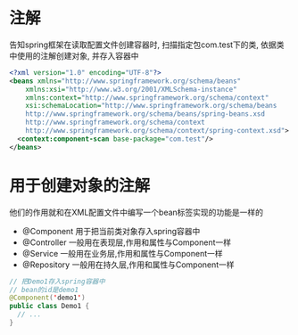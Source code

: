 # 注解
告知spring框架在读取配置文件创建容器时, 扫描指定包com.test下的类, 依据类中使用的注解创建对象, 并存入容器中
```xml
<?xml version="1.0" encoding="UTF-8"?>
<beans xmlns="http://www.springframework.org/schema/beans"
    xmlns:xsi="http://www.w3.org/2001/XMLSchema-instance"
    xmlns:context="http://www.springframework.org/schema/context"
    xsi:schemaLocation="http://www.springframework.org/schema/beans
    http://www.springframework.org/schema/beans/spring-beans.xsd
    http://www.springframework.org/schema/context
    http://www.springframework.org/schema/context/spring-context.xsd">
  <context:component-scan base-package="com.test"/>
</beans>
```

# 用于创建对象的注解
他们的作用就和在XML配置文件中编写一个bean标签实现的功能是一样的
- @Component 用于把当前类对象存入spring容器中
- @Controller 一般用在表现层,作用和属性与Component一样
- @Service 一般用在业务层,作用和属性与Component一样
- @Repository 一般用在持久层,作用和属性与Component一样
```java
// 把Demo1存入spring容器中
// bean的id是demo1
@Component('demo1')
public class Demo1 {
  // ...
}
```
